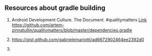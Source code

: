 ## Resources about gradle building

1. Android Development Culture. The Document. #qualitymatters [Link](https://artemzin.com/blog/android-development-culture-the-document-qualitymatters)
   https://github.com/artem-zinnatullin/qualitymatters/blob/master/dependencies.gradle

2. https://gist.github.com/gabrielemariotti/ad6672902464ee2392d0

3. 
